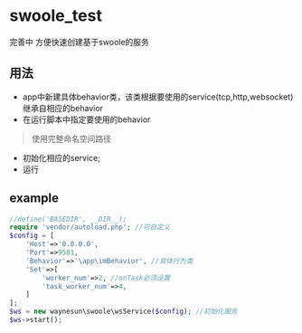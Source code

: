 # swoole_test
完善中
方便快速创建基于swoole的服务

## 用法
* app中新建具体behavior类，该类根据要使用的service(tcp,http,websocket)继承自相应的behavior
* 在运行脚本中指定要使用的behavior
> 使用完整命名空间路径
* 初始化相应的service;
* 运行
## example
```php
//define('BASEDIR', __DIR__);
require 'vendor/autoload.php'; //可自定义
$config = [
    'Host'=>'0.0.0.0',
    'Port'=>9501,
    'Behavior'=>'\app\imBehavior', //具体行为类
    'Set'=>[
        'worker_num'=>2, //onTask必须设置
        'task_worker_num'=>4,
    ]
];
$ws = new waynesun\swoole\wsService($config); //初始化服务
$ws->start();
```